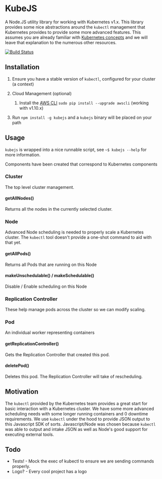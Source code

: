 # KubeJS

A Node.JS utility library for working with Kubernetes v1.x. This library provides some nice abstractions around the `kubectl` management that Kubernetes provides to provide some more advanced features. This assumes you are already familiar with [Kubernetes concepts](http://kubernetes.io/docs/whatisk8s/) and we will leave that explanation to the numerous other resources.

[![Build Status](https://travis-ci.org/aerisweather/kubejs.svg?branch=master)](https://travis-ci.org/aerisweather/kubejs)

Installation
------------

1. Ensure you have a stable version of `kubectl`, configured for your cluster (a context)

1. Cloud Management (optional)

	1. Install the [AWS CLI](http://docs.aws.amazon.com/cli/latest/userguide/installing.html) `sudo pip install --upgrade awscli` (working with v1.10.x)

1. Run `npm install -g kubejs` and a `kubejs` binary will be placed on your path

Usage
-----

`kubejs` is wrapped into a nice runnable script, see `~$ kubejs --help` for more information.

Components have been created that correspond to Kubernetes components

### Cluster

The top level cluster management.

#### getAllNodes()

Returns all the nodes in the currently selected cluster.


### Node

Advanced Node scheduling is needed to properly scale a Kubernetes cluster. The `kubectl` tool doesn't provide a one-shot command to aid with that yet.

#### getAllPods()

Returns all Pods that are running on this Node

#### makeUnschedulable() / makeSchedulable()

Disable / Enable scheduling on this Node



### Replication Controller
These help manage pods across the cluster so we can modify scaling.



### Pod
An individual worker representing containers 

#### getReplicationController()

Gets the Replication Controller that created this pod.

#### deletePod()

Deletes this pod. The Replication Controller will take of rescheduling.

Motivation
----------

The `kubectl` provided by the Kubernetes team provides a great start for basic interaction with a Kubernetes cluster. We have some more advanced scheduling needs with some longer running containers and 0 downtime requirements. We use `kubectl` under the hood to provide JSON output to this Javascript SDK of sorts. Javascript/Node was chosen because `kubectl` was able to output and intake JSON as well as Node's good support for executing external tools.

Todo
----

* Tests! - Mock the exec of kubectl to ensure we are sending commands properly.
* Logo? - Every cool project has a logo